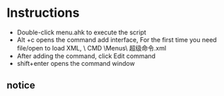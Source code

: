 ﻿# Instructions
* Double-click menu.ahk to execute the script
* Alt +c opens the command add interface, For the first time you need file/open to load XML, \ CMD \Menus\ 超级命令.xml
* After adding the command, click Edit command
* shift+enter opens the command window
## notice